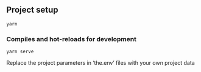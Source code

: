 ## Project setup

```
yarn
```

### Compiles and hot-reloads for development

```
yarn serve
```

Replace the project parameters in ‘the.env’ files with your own project data

